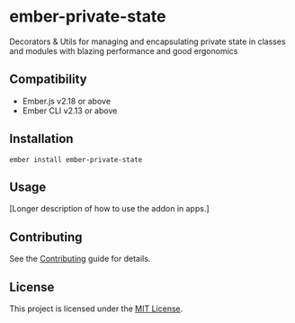 ember-private-state
==============================================================================

Decorators & Utils for managing and encapsulating private state in classes and
modules with blazing performance and good ergonomics


Compatibility
------------------------------------------------------------------------------

* Ember.js v2.18 or above
* Ember CLI v2.13 or above


Installation
------------------------------------------------------------------------------

```
ember install ember-private-state
```


Usage
------------------------------------------------------------------------------

[Longer description of how to use the addon in apps.]


Contributing
------------------------------------------------------------------------------

See the [Contributing](CONTRIBUTING.md) guide for details.


License
------------------------------------------------------------------------------

This project is licensed under the [MIT License](LICENSE.md).
